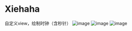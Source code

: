 # Xiehaha
自定义view，绘制时钟（含秒针）
![image](https://github.com/XieHaha/Xiehaha.git/1.jpg)
![image](https://github.com/XieHaha/Xiehaha.git/2.jpg)
![image](https://github.com/XieHaha/Xiehaha.git/3.jpg)
